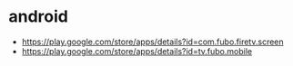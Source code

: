 # android

- https://play.google.com/store/apps/details?id=com.fubo.firetv.screen
- https://play.google.com/store/apps/details?id=tv.fubo.mobile
